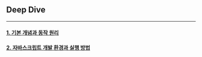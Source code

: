 <!-- @format -->

## **Deep Dive**

---

#### [1. 기본 개념과 동작 원리](./%EC%9E%90%EB%B0%94%EC%8A%A4%ED%81%AC%EB%A6%BD%ED%8A%B8%EB%9E%80%3F.md)

#### [2. 자바스크립트 개발 환경과 실행 방법](./%EC%9E%90%EB%B0%94%EC%8A%A4%ED%81%AC%EB%A6%BD%ED%8A%B8%EA%B0%9C%EB%B0%9C%ED%99%98%EA%B2%BD.md)
